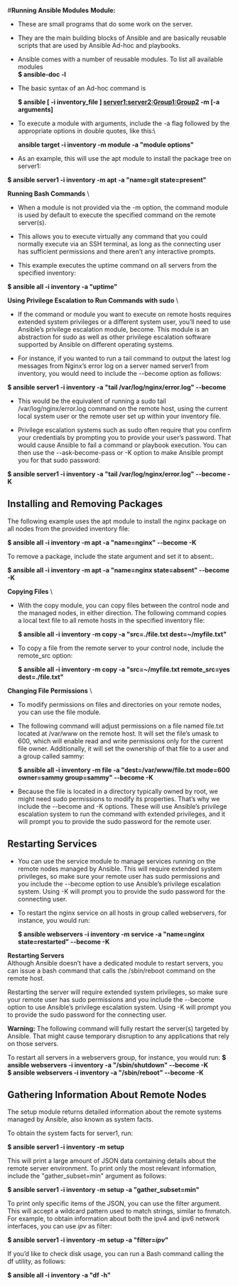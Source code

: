 #**Running Ansible Modules**
 **Module:**
- These are small programs that do some work on the server.
- They are the main building blocks of Ansible and are basically reusable scripts that are used by Ansible Ad-hoc and playbooks.

- Ansible comes with a number of reusable modules. To list all available modules \
 **$ ansible-doc -l**

- The basic syntax of an Ad-hoc command is

  **$ ansible [ -i inventory_file ] <server1:server2:Group1:Group2> -m <module> [-a arguments]**

- To execute a module with arguments, include the -a flag followed by the appropriate options in double quotes, like this:\

  **ansible target -i inventory -m module -a "module options"**

- As an example, this will use the apt module to install the package tree on server1:

 **$ ansible server1 -i inventory -m apt -a "name=git state=present"**

**Running Bash Commands** \
- When a module is not provided via the -m option, the command module is used by default to execute the specified command on the remote server(s).

- This allows you to execute virtually any command that you could normally execute via an SSH terminal, as long as the connecting user has sufficient permissions and there aren’t any interactive prompts.

- This example executes the uptime command on all servers from the specified inventory:

 **$ ansible all -i inventory -a "uptime"**

**Using Privilege Escalation to Run Commands with sudo** \
- If the command or module you want to execute on remote hosts requires extended system privileges or a different system user, you’ll need to use Ansible’s privilege escalation module, become. This module is an abstraction for sudo as well as other privilege escalation software supported by Ansible on different operating systems.

- For instance, if you wanted to run a tail command to output the latest log messages from Nginx’s error log on a server named server1 from inventory, you would need to include the --become option as follows:

 **$ ansible server1 -i inventory -a "tail /var/log/nginx/error.log" --become**

- This would be the equivalent of running a sudo tail /var/log/nginx/error.log command on the remote host, using the current local system user or the remote user set up within your inventory file.

- Privilege escalation systems such as sudo often require that you confirm your credentials by prompting you to provide your user’s password. That would cause Ansible to fail a command or playbook execution. You can then use the --ask-become-pass or -K option to make Ansible prompt you for that sudo password:

 **$ ansible server1 -i inventory -a "tail /var/log/nginx/error.log" --become -K**

## **Installing and Removing Packages**
The following example uses the apt module to install the nginx package on all nodes from the provided inventory file:

  **$ ansible all -i inventory -m apt -a "name=nginx" --become -K**

To remove a package, include the state argument and set it to absent:.

  **$ ansible all -i inventory -m apt -a "name=nginx state=absent" --become  -K**

**Copying Files** \
- With the copy module, you can copy files between the control node and the managed nodes, in either direction. The following command copies a local text file to all remote hosts in the specified inventory file:

  **$ ansible all -i inventory -m copy -a "src=./file.txt dest=~/myfile.txt"**

- To copy a file from the remote server to your control node, include the remote_src option:

  **$ ansible all -i inventory -m copy -a "src=~/myfile.txt remote_src=yes dest=./file.txt"**

**Changing File Permissions** \
- To modify permissions on files and directories on your remote nodes, you can use the file module.

- The following command will adjust permissions on a file named file.txt located at /var/www on the remote host. It will set the file’s umask to 600, which will enable read and write permissions only for the current file owner. Additionally, it will set the ownership of that file to a user and a group called sammy:

  **$ ansible all -i inventory -m file -a "dest=/var/www/file.txt mode=600 owner=sammy group=sammy" --become  -K**

- Because the file is located in a directory typically owned by root, we might need sudo permissions to modify its properties. That’s why we include the --become and -K options. These will use Ansible’s privilege escalation system to run the command with extended privileges, and it will prompt you to provide the sudo password for the remote user.

## **Restarting Services**
- You can use the service module to manage services running on the remote nodes managed by Ansible. This will require extended system privileges, so make sure your remote user has sudo permissions and you include the --become option to use Ansible’s privilege escalation system. Using -K will prompt you to provide the sudo password for the connecting user.

- To restart the nginx service on all hosts in group called webservers, for instance, you would run:

  **$ ansible webservers -i inventory -m service -a "name=nginx state=restarted" --become  -K**

**Restarting Servers** \
Although Ansible doesn’t have a dedicated module to restart servers, you can issue a bash command that calls the /sbin/reboot command on the remote host.

Restarting the server will require extended system privileges, so make sure your remote user has sudo permissions and you include the --become option to use Ansible’s privilege escalation system. Using -K will prompt you to provide the sudo password for the connecting user.

**Warning:** The following command will fully restart the server(s) targeted by Ansible. That might cause temporary disruption to any applications that rely on those servers.

To restart all servers in a webservers group, for instance, you would run:
  **$ ansible webservers -i inventory -a "/sbin/shutdown"  --become  -K**   \
  **$ ansible webservers -i inventory -a "/sbin/reboot"  --become  -K**

## **Gathering Information About Remote Nodes**
The setup module returns detailed information about the remote systems managed by Ansible, also known as system facts.

To obtain the system facts for server1, run:

  **$ ansible server1 -i inventory -m setup**

This will print a large amount of JSON data containing details about the remote server environment. To print only the most relevant information, include the "gather_subset=min" argument as follows:

 **$ ansible server1 -i inventory -m setup -a "gather_subset=min"**

To print only specific items of the JSON, you can use the filter argument. This will accept a wildcard pattern used to match strings, similar to fnmatch. For example, to obtain information about both the ipv4 and ipv6 network interfaces, you can use *ipv* as filter:

  **$ ansible server1 -i inventory -m setup -a "filter=*ipv*"**

If you’d like to check disk usage, you can run a Bash command calling the df utility, as follows:

  **$ ansible all -i inventory -a "df -h"**
